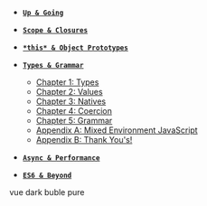 - [**`Up & Going`**](up%20&%20going/README)


- [**`Scope & Closures`**](scope%20&%20closures/README)


- [**`*this* & Object Prototypes`**](this%20&%20object%20prototypes/README)


- [**`Types & Grammar`**](types%20&%20grammar/README)
    - [Chapter 1: Types](types%20&%20grammar/ch1)
    - [Chapter 2: Values](types%20&%20grammar/ch2)
    - [Chapter 3: Natives](types%20&%20grammar/ch3)
    - [Chapter 4: Coercion](types%20&%20grammar/ch4)
    - [Chapter 5: Grammar](types%20&%20grammar/ch5)
    - [Appendix A: Mixed Environment JavaScript](types%20&%20grammar/apA)
    - [Appendix B: Thank You's!](types%20&%20grammar/apB)


- [**`Async & Performance`**](async%20&%20performance/README)


- [**`ES6 & Beyond`**](es6%20&%20beyond/README)

<div class="themes">
    <span data-theme="vue">vue</span>
    <span data-theme="dark">dark</span>
    <span data-theme="buble">buble</span>
    <span data-theme="pure">pure</span>
</div>
